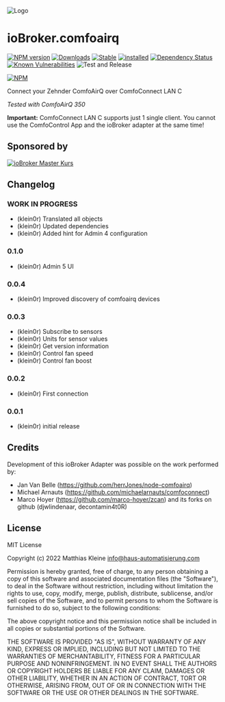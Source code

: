 ![Logo](admin/comfoairq.png)

# ioBroker.comfoairq

[![NPM version](http://img.shields.io/npm/v/iobroker.comfoairq.svg)](https://www.npmjs.com/package/iobroker.comfoairq)
[![Downloads](https://img.shields.io/npm/dm/iobroker.comfoairq.svg)](https://www.npmjs.com/package/iobroker.comfoairq)
[![Stable](http://iobroker.live/badges/comfoairq-stable.svg)](http://iobroker.live/badges/comfoairq-stable.svg)
[![installed](http://iobroker.live/badges/comfoairq-installed.svg)](http://iobroker.live/badges/comfoairq-installed.svg)
[![Dependency Status](https://img.shields.io/david/klein0r/iobroker.comfoairq.svg)](https://david-dm.org/klein0r/iobroker.comfoairq)
[![Known Vulnerabilities](https://snyk.io/test/github/klein0r/ioBroker.comfoairq/badge.svg)](https://snyk.io/test/github/klein0r/ioBroker.comfoairq)
![Test and Release](https://github.com/klein0r/ioBroker.comfoairq/workflows/Test%20and%20Release/badge.svg)

[![NPM](https://nodei.co/npm/iobroker.comfoairq.png?downloads=true)](https://nodei.co/npm/iobroker.comfoairq/)

Connect your Zehnder ComfoAirQ over ComfoConnect LAN C

*Tested with ComfoAirQ 350*

**Important:** ComfoConnect LAN C supports just 1 single client. You cannot use the ComfoControl App and the ioBroker adapter at the same time!

## Sponsored by

[![ioBroker Master Kurs](https://haus-automatisierung.com/images/ads/ioBroker-Kurs.png)](https://haus-automatisierung.com/iobroker-kurs/?refid=iobroker-comfoairq)

## Changelog

<!--
  Placeholder for the next version (at the beginning of the line):
  ### **WORK IN PROGRESS**
-->

### **WORK IN PROGRESS**

* (klein0r) Translated all objects
* (klein0r) Updated dependencies
* (klein0r) Added hint for Admin 4 configuration

### 0.1.0

* (klein0r) Admin 5 UI

### 0.0.4

* (klein0r) Improved discovery of comfoairq devices

### 0.0.3

* (klein0r) Subscribe to sensors
* (klein0r) Units for sensor values
* (klein0r) Get version information
* (klein0r) Control fan speed
* (klein0r) Control fan boost

### 0.0.2

* (klein0r) First connection

### 0.0.1

* (klein0r) initial release

## Credits

Development of this ioBroker Adapter was possible on the work performed by:

* Jan Van Belle (https://github.com/herrJones/node-comfoairq)
* Michael Arnauts (https://github.com/michaelarnauts/comfoconnect)
* Marco Hoyer (https://github.com/marco-hoyer/zcan) and its forks on github (djwlindenaar, decontamin4t0R)

## License

MIT License

Copyright (c) 2022 Matthias Kleine <info@haus-automatisierung.com>

Permission is hereby granted, free of charge, to any person obtaining a copy
of this software and associated documentation files (the "Software"), to deal
in the Software without restriction, including without limitation the rights
to use, copy, modify, merge, publish, distribute, sublicense, and/or sell
copies of the Software, and to permit persons to whom the Software is
furnished to do so, subject to the following conditions:

The above copyright notice and this permission notice shall be included in all
copies or substantial portions of the Software.

THE SOFTWARE IS PROVIDED "AS IS", WITHOUT WARRANTY OF ANY KIND, EXPRESS OR
IMPLIED, INCLUDING BUT NOT LIMITED TO THE WARRANTIES OF MERCHANTABILITY,
FITNESS FOR A PARTICULAR PURPOSE AND NONINFRINGEMENT. IN NO EVENT SHALL THE
AUTHORS OR COPYRIGHT HOLDERS BE LIABLE FOR ANY CLAIM, DAMAGES OR OTHER
LIABILITY, WHETHER IN AN ACTION OF CONTRACT, TORT OR OTHERWISE, ARISING FROM,
OUT OF OR IN CONNECTION WITH THE SOFTWARE OR THE USE OR OTHER DEALINGS IN THE
SOFTWARE.
